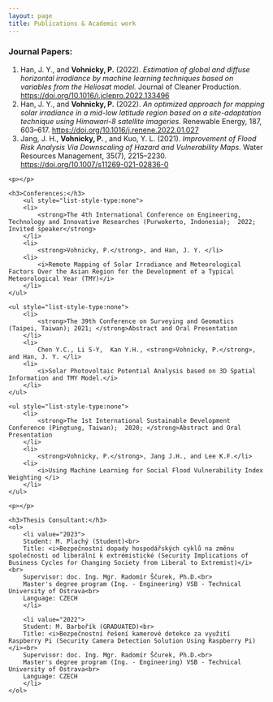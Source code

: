 ```yaml
---
layout: page
title: Publications & Academic work
---
```

<div class="content">
	<h3>Journal Papers:</h3>
	<ol>
        <li>
			Han, J. Y., and <strong>Vohnicky, P.</strong>  (2022). 
			<i> Estimation of global and diffuse horizontal irradiance by machine learning techniques based on variables from the Heliosat model. </i> 
			Journal of Cleaner Production. 
			<a href="https://doi.org/10.1016/j.jclepro.2022.133496" target="_blank">https://doi.org/10.1016/j.jclepro.2022.133496</a>
		</li>
		<li>
			Han, J. Y., and <strong>Vohnicky, P.</strong>  (2022). 
			<i> An optimized approach for mapping solar irradiance in a mid-low latitude region based on a site-adaptation technique using Himawari-8 satellite imageries. </i> 
			Renewable Energy, 187, 603–617. 
			<a href="https://doi.org/10.1016/j.renene.2022.01.027" target="_blank">https://doi.org/10.1016/j.renene.2022.01.027</a>
		</li>
		<li>
			Jang, J. H., <strong>Vohnicky, P. </strong> , and Kuo, Y. L.  (2021).
			<i> Improvement of Flood Risk Analysis Via Downscaling of Hazard and Vulnerability Maps. </i> 
			Water Resources Management, 35(7), 2215–2230. 
			<a href="https://doi.org/10.1007/s11269-021-02836-0" target="_blank">https://doi.org/10.1007/s11269-021-02836-0</a>
		</li>
	</ol>
	
	<p></p>
	
	<h3>Conferences:</h3>
		<ul style="list-style-type:none">
		<li>
			<strong>The 4th International Conference on Engineering, Technology and Innovative Researches (Purwokerto, Indonesia);  2022; Invited speaker</strong>
		</li>
		<li>
			<strong>Vohnicky, P.</strong>, and Han, J. Y. </li>
		<li>
			<i>Remote Mapping of Solar Irradiance and Meteorological Factors Over the Asian Region for the Development of a Typical Meteorological Year (TMY)</i> 
		</li>
	</ul>
	
	<ul style="list-style-type:none">
		<li>
			<strong>The 39th Conference on Surveying and Geomatics (Taipei, Taiwan); 2021; </strong>Abstract and Oral Presentation
		</li>
		<li>
			Chen Y.C., Li S-Y,  Kan Y.H., <strong>Vohnicky, P.</strong>, and Han, J. Y. </li>
		<li>
			<i>Solar Photovoltaic Potential Analysis based on 3D Spatial Information and TMY Model.</i> 
		</li>
	</ul>
	
	<ul style="list-style-type:none">
		<li>
			<strong>The 1st International Sustainable Development Conference (Pingtung, Taiwan);  2020; </strong>Abstract and Oral Presentation
		</li>
		<li>
			<strong>Vohnicky, P.</strong>, Jang J.H., and Lee K.F.</li>
		<li>
			<i>Using Machine Learning for Social Flood Vulnerability Index Weighting </i> 
		</li>
	</ul>
	
	<p></p>
	
	<h3>Thesis Consultant:</h3>
	<ol>
		<li value="2023">
		Student: M. Plachý (Student)<br>
		Title: <i>Bezpečnostní dopady hospodářských cyklů na změnu společnosti od liberální k extrémistické (Security Implications of Business Cycles for Changing Society from Liberal to Extremist)</i><br>
		Supervisor: doc. Ing. Mgr. Radomír Ščurek, Ph.D.<br>
		Master's degree program (Ing. - Engineering) VSB - Technical University of Ostrava<br>
		Language: CZECH
		</li>
	
		<li value="2022">
		Student: M. Barbořík (GRADUATED)<br>
		Title: <i>Bezpečnostní řešení kamerové detekce za využití Raspberry Pi (Security Camera Detection Solution Using Raspberry Pi)</i><br>
		Supervisor: doc. Ing. Mgr. Radomír Ščurek, Ph.D.<br>
		Master's degree program (Ing. - Engineering) VSB - Technical University of Ostrava<br>
		Language: CZECH
		</li>
	</ol>
</div>
